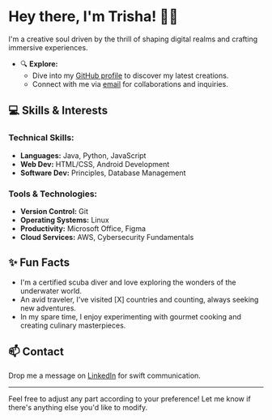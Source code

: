 # Hey there, I'm Trisha! 👋🏽

I'm a creative soul driven by the thrill of shaping digital realms and crafting immersive experiences.

- 🔍 **Explore:**
  - Dive into my [GitHub profile](#) to discover my latest creations.
  - Connect with me via [email](#) for collaborations and inquiries.

## 💻 Skills & Interests
### Technical Skills:
- **Languages:** Java, Python, JavaScript
- **Web Dev:** HTML/CSS, Android Development
- **Software Dev:** Principles, Database Management
### Tools & Technologies:
- **Version Control:** Git
- **Operating Systems:** Linux
- **Productivity:** Microsoft Office, Figma
- **Cloud Services:** AWS, Cybersecurity Fundamentals

## ✨ Fun Facts
- I'm a certified scuba diver and love exploring the wonders of the underwater world.
- An avid traveler, I've visited [X] countries and counting, always seeking new adventures.
- In my spare time, I enjoy experimenting with gourmet cooking and creating culinary masterpieces.

## 📫 Contact
Drop me a message on [LinkedIn](#) for swift communication.

---

Feel free to adjust any part according to your preference! Let me know if there's anything else you'd like to modify.
